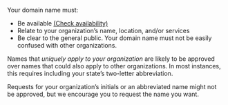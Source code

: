 Your domain name must:

- Be available [(Check availability)](../../#domain-input)
- Relate to your organization’s name, location, and/or services
- Be clear to the general public. Your domain name must not be easily confused with other organizations.

Names that <em>uniquely apply to your organization</em> are likely to be approved over names that could also apply to other organizations. In most instances, this requires including your state’s two-letter abbreviation. 

Requests for your organization’s initials or an abbreviated name might not be approved, but we encourage you to request the name you want.
 